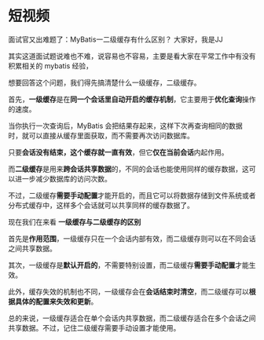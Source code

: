 # 短视频

面试官又出难题了：MyBatis一二级缓存有什么区别？ 大家好，我是JJ



其实这道面试题说难也不难，说容易也不容易，主要是看大家在平常工作中有没有积累相关的 mybatis 经验，



想要回答这个问题，我们得先搞清楚什么一级缓存，二级缓存。



首先，**一级缓存**是在**同一个会话里自动开启的缓存机制**，它主要用于**优化查询**操作的速度。



当你执行一次查询后，MyBatis 会把结果存起来，这样下次再查询相同的数据时，就可以直接从缓存里面获取，而不需要再次访问数据库。



只要**会话没有结束，这个缓存就一直有效**，但它**仅在当前会话**内起作用。



而**二级缓存**是用来**跨会话共享数据**的，不同的会话也能使用同样的缓存数据，这可以进一步减少数据库的访问次数。



不过，二级缓存**需要手动配置**才能开启的，而且它可以将数据存储到文件系统或者分布式缓存中，这样多个会话就可以共享同样的缓存数据了。



现在我们在来看 **一级缓存与二级缓存的区别**



首先是**作用范围**，一级缓存只在一个会话内部有效，而二级缓存则可以在不同会话之间共享数据。



其次，一级缓存是**默认开启的**，不需要特别设置，而二级缓存**需要手动配置**才能生效。



此外，缓存失效的机制也不同，一级缓存会在**会话结束时清空**，而二级缓存可以**根据具体的配置来失效和更新**。



总的来说，一级缓存适合在单个会话内共享数据，而二级缓存适合在多个会话之间共享数据。不过，记住二级缓存需要手动设置才能使用。

